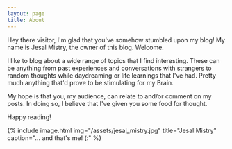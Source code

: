 ```yaml
---
layout: page
title: About
---
```


Hey there visitor, I'm glad that you've somehow stumbled upon my blog! My name is Jesal Mistry, the owner of this blog. Welcome.

I like to blog about a wide range of topics that I find interesting. These can be anything from past experiences and conversations with strangers to random thoughts while daydreaming or life learnings that I've had. Pretty much anything that'd prove to be stimulating for my Brain.

My hope is that you, my audience, can relate to and/or comment on my posts. In doing so, I believe that I've given you some food for thought.

Happy reading!

{% include image.html
   img="/assets/jesal_mistry.jpg"
   title="Jesal Mistry"
   caption="... and that's me! (:"
%}